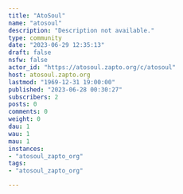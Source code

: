 ```yaml
---
title: "AtoSoul" 
name: "atosoul"
description: "Description not available."
type: community
date: "2023-06-29 12:35:13"
draft: false
nsfw: false
actor_id: "https://atosoul.zapto.org/c/atosoul"
host: atosoul.zapto.org
lastmod: "1969-12-31 19:00:00"
published: "2023-06-28 00:30:27"
subscribers: 2
posts: 0
comments: 0
weight: 0
dau: 1
wau: 1
mau: 1
instances:
- "atosoul_zapto_org"
tags: 
- "atosoul_zapto_org"

---
```

